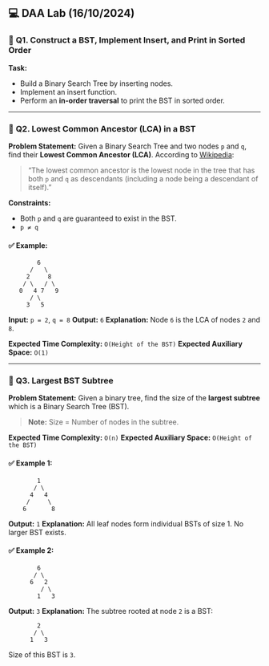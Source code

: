 ## 💻 DAA Lab (16/10/2024)

### 📌 **Q1. Construct a BST, Implement Insert, and Print in Sorted Order**

**Task:**

* Build a Binary Search Tree by inserting nodes.
* Implement an insert function.
* Perform an **in-order traversal** to print the BST in sorted order.

---

### 📌 **Q2. Lowest Common Ancestor (LCA) in a BST**

**Problem Statement:**
Given a Binary Search Tree and two nodes `p` and `q`, find their **Lowest Common Ancestor (LCA)**.
According to [Wikipedia](https://en.wikipedia.org/wiki/Lowest_common_ancestor):

> “The lowest common ancestor is the lowest node in the tree that has both `p` and `q` as descendants (including a node being a descendant of itself).”

**Constraints:**

* Both `p` and `q` are guaranteed to exist in the BST.
* `p ≠ q`

#### ✅ Example:

```
        6
      /   \
     2     8
    / \   / \
   0   4 7   9
      / \
     3   5
```

**Input:** `p = 2`, `q = 8`
**Output:** `6`
**Explanation:** Node `6` is the LCA of nodes `2` and `8`.

**Expected Time Complexity:** `O(Height of the BST)`
**Expected Auxiliary Space:** `O(1)`

---

### 📌 **Q3. Largest BST Subtree**

**Problem Statement:**
Given a binary tree, find the size of the **largest subtree** which is a Binary Search Tree (BST).

> **Note:** Size = Number of nodes in the subtree.

**Expected Time Complexity:** `O(n)`
**Expected Auxiliary Space:** `O(Height of the BST)`

#### ✅ Example 1:

```
        1
       / \
      4   4
     /     \
    6       8
```

**Output:** `1`
**Explanation:** All leaf nodes form individual BSTs of size 1. No larger BST exists.

#### ✅ Example 2:

```
        6
       / \
      6   2
         / \
        1   3
```

**Output:** `3`
**Explanation:** The subtree rooted at node `2` is a BST:

```
        2
       / \
      1   3
```

Size of this BST is `3`.